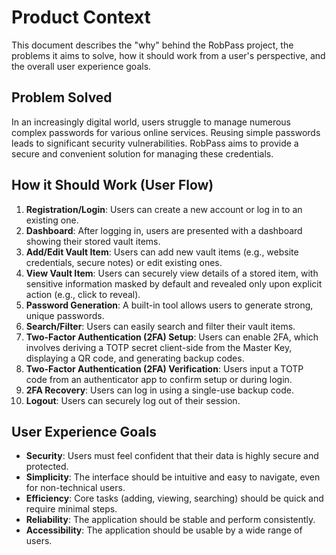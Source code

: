 # Product Context

This document describes the "why" behind the RobPass project, the problems it aims to solve, how it should work from a user's perspective, and the overall user experience goals.

## Problem Solved
In an increasingly digital world, users struggle to manage numerous complex passwords for various online services. Reusing simple passwords leads to significant security vulnerabilities. RobPass aims to provide a secure and convenient solution for managing these credentials.

## How it Should Work (User Flow)
1.  **Registration/Login**: Users can create a new account or log in to an existing one.
2.  **Dashboard**: After logging in, users are presented with a dashboard showing their stored vault items.
3.  **Add/Edit Vault Item**: Users can add new vault items (e.g., website credentials, secure notes) or edit existing ones.
4.  **View Vault Item**: Users can securely view details of a stored item, with sensitive information masked by default and revealed only upon explicit action (e.g., click to reveal).
5.  **Password Generation**: A built-in tool allows users to generate strong, unique passwords.
6.  **Search/Filter**: Users can easily search and filter their vault items.
7.  **Two-Factor Authentication (2FA) Setup**: Users can enable 2FA, which involves deriving a TOTP secret client-side from the Master Key, displaying a QR code, and generating backup codes.
8.  **Two-Factor Authentication (2FA) Verification**: Users input a TOTP code from an authenticator app to confirm setup or during login.
9.  **2FA Recovery**: Users can log in using a single-use backup code.
10. **Logout**: Users can securely log out of their session.

## User Experience Goals
-   **Security**: Users must feel confident that their data is highly secure and protected.
-   **Simplicity**: The interface should be intuitive and easy to navigate, even for non-technical users.
-   **Efficiency**: Core tasks (adding, viewing, searching) should be quick and require minimal steps.
-   **Reliability**: The application should be stable and perform consistently.
-   **Accessibility**: The application should be usable by a wide range of users.
